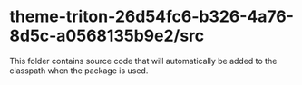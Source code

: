 # theme-triton-26d54fc6-b326-4a76-8d5c-a0568135b9e2/src

This folder contains source code that will automatically be added to the classpath when
the package is used.
